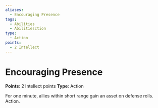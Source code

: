 ```yaml
---
aliases:
  - Encouraging Presence
tags:
  - Abilities
  - Abilitiesction
type:
  - Action
points:
  - 2 Intellect
---
```


# Encouraging Presence

**Points**: 2 Intellect points
**Type**: Action

For one minute, allies within short range gain an asset on defense rolls. Action.
